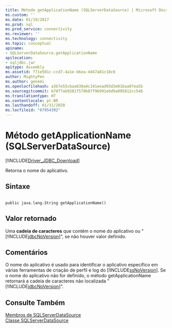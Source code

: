 ```yaml
---
title: Método getApplicationName (SQLServerDataSource) | Microsoft Docs
ms.custom: ''
ms.date: 01/19/2017
ms.prod: sql
ms.prod_service: connectivity
ms.reviewer: ''
ms.technology: connectivity
ms.topic: conceptual
apiname:
- SQLServerDataSource.getApplicationName
apilocation:
- sqljdbc.jar
apitype: Assembly
ms.assetid: f71e501c-ccd7-4a1e-b6ea-4d47a81c18c6
author: MightyPen
ms.author: genemi
ms.openlocfilehash: a3b7e55cbaa630a4c191eead93d3e016aa07ea5b
ms.sourcegitcommit: b78f7ab9281f570b87f96991ebd9a095812cc546
ms.translationtype: HT
ms.contentlocale: pt-BR
ms.lasthandoff: 01/31/2020
ms.locfileid: "67954392"
---
```

# <a name="getapplicationname-method-sqlserverdatasource"></a>Método getApplicationName (SQLServerDataSource)
[!INCLUDE[Driver_JDBC_Download](../../../includes/driver_jdbc_download.md)]

  Retorna o nome do aplicativo.  
  
## <a name="syntax"></a>Sintaxe  
  
```  
  
public java.lang.String getApplicationName()  
```  
  
## <a name="return-value"></a>Valor retornado  
 Uma **cadeia de caracteres** que contém o nome do aplicativo ou "[!INCLUDE[jdbcNoVersion](../../../includes/jdbcnoversion_md.md)]", se não houver valor definido.  
  
## <a name="remarks"></a>Comentários  
 O nome do aplicativo é usado para identificar o aplicativo específico em várias ferramentas de criação de perfil e log do [!INCLUDE[ssNoVersion](../../../includes/ssnoversion-md.md)]. Se o nome do aplicativo não for definido, o método getApplicationName retornará a cadeia de caracteres não localizada "[!INCLUDE[jdbcNoVersion](../../../includes/jdbcnoversion_md.md)]".  
  
## <a name="see-also"></a>Consulte Também  
 [Membros de SQLServerDataSource](../../../connect/jdbc/reference/sqlserverdatasource-members.md)   
 [Classe SQLServerDataSource](../../../connect/jdbc/reference/sqlserverdatasource-class.md)  
  
  
